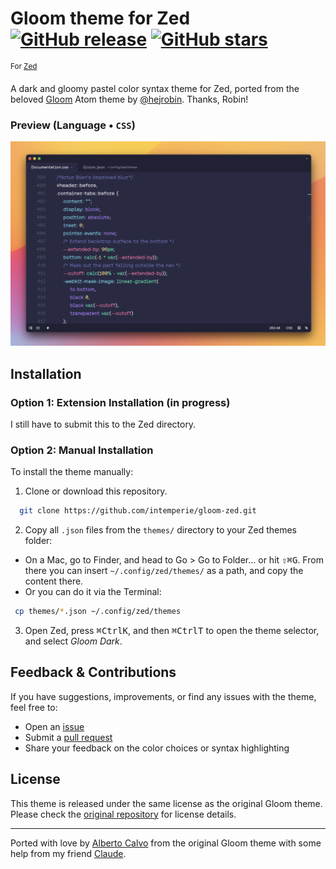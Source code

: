 # Gloom theme for Zed &nbsp; [![GitHub release](https://img.shields.io/github/tag/intemperie/gloom-zed.svg)](https://github.com/intemperie/gloom-zed/releases) [![GitHub stars](https://img.shields.io/github/stars/intemperie/gloom-zed.svg?style=social&label=Star)](https://github.com/intemperie/gloom-zed/stargazers)
<sup>For [Zed](https://zed.dev/)</sup>

A dark and gloomy pastel color syntax theme for Zed, ported from the beloved [Gloom](https://github.com/hejrobin/gloom) Atom theme by [@hejrobin](https://github.com/hejrobin). Thanks, Robin!

### Preview (Language &bull; `CSS`)
![Preview (Language: CSS)](https://raw.githubusercontent.com/intemperie/gloom-zed/master/gloom-preview@2x.png)

## Installation

### Option 1: Extension Installation (in progress)
I still have to submit this to the Zed directory.

### Option 2: Manual Installation

To install the theme manually:

1. Clone or download this repository.

  ```bash
    git clone https://github.com/intemperie/gloom-zed.git
  ```

2. Copy all `.json` files from the `themes/` directory to your Zed themes folder:

  - On a Mac, go to Finder, and head to Go > Go to Folder… or hit <kbd>⇧</kbd><kbd>⌘</kbd><kbd>G</kbd>. From there you can insert `~/.config/zed/themes/` as a path, and copy the content there.
  - Or you can do it via the Terminal:

  ```bash
   cp themes/*.json ~/.config/zed/themes
   ```

3. Open Zed, press <kbd>⌘</kbd><kbd>Ctrl</kbd><kbd>K</kbd>, and then <kbd>⌘</kbd><kbd>Ctrl</kbd><kbd>T</kbd> to open the theme selector, and select *Gloom Dark*.

## Feedback & Contributions

If you have suggestions, improvements, or find any issues with the theme, feel free to:
- Open an [issue](https://github.com/intemperie/gloom-zed/issues)
- Submit a [pull request](https://github.com/intemperie/gloom-zed/pulls)
- Share your feedback on the color choices or syntax highlighting

## License

This theme is released under the same license as the original Gloom theme. Please check the [original repository](https://github.com/hejrobin/gloom) for license details.

---

Ported with love by [Alberto Calvo](https://intemperie.me) from the original Gloom theme with some help from my friend [Claude](https://claude.ai).
